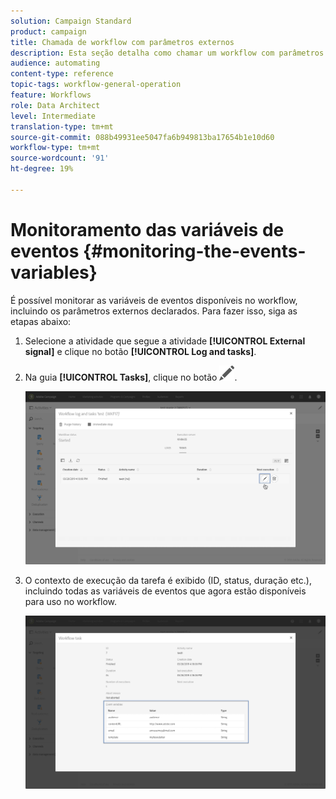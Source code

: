 ```yaml
---
solution: Campaign Standard
product: campaign
title: Chamada de workflow com parâmetros externos
description: Esta seção detalha como chamar um workflow com parâmetros externos.
audience: automating
content-type: reference
topic-tags: workflow-general-operation
feature: Workflows
role: Data Architect
level: Intermediate
translation-type: tm+mt
source-git-commit: 088b49931ee5047fa6b949813ba17654b1e10d60
workflow-type: tm+mt
source-wordcount: '91'
ht-degree: 19%

---
```



# Monitoramento das variáveis de eventos {#monitoring-the-events-variables}

É possível monitorar as variáveis de eventos disponíveis no workflow, incluindo os parâmetros externos declarados. Para fazer isso, siga as etapas abaixo:

1. Selecione a atividade que segue a atividade **[!UICONTROL External signal]** e clique no botão **[!UICONTROL Log and tasks]**.
1. Na guia **[!UICONTROL Tasks]**, clique no botão ![](assets/edit_darkgrey-24px.png).

   ![](assets/extsignal_monitoring_2.png)

1. O contexto de execução da tarefa é exibido (ID, status, duração etc.), incluindo todas as variáveis de eventos que agora estão disponíveis para uso no workflow.

   ![](assets/extsignal_monitoring_3.png)
